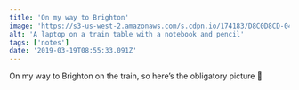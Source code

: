 ```yaml
---
title: 'On my way to Brighton'
image: 'https://s3-us-west-2.amazonaws.com/s.cdpn.io/174183/D8C0D8CD-0409-40D7-9824-38602412078F.jpeg'
alt: 'A laptop on a train table with a notebook and pencil'
tags: ['notes'] 
date: '2019-03-19T08:55:33.091Z'
---
```

On my way to Brighton on the train, so here’s the obligatory picture 🚂